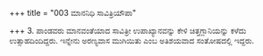 +++
title = "003 ಮಾನನಿಧಿ ಸಾವಿತ್ರಿಯೌಪಾ"

+++
3. ಪಾಂಡವರು ಮಾನವಂತೆಯಾದ ಸಾವಿತ್ರೀ ಉಪಾಖ್ಯಾನವನ್ನು ಕೇಳಿ ಚಿತ್ತಗ್ಲಾನಿಯನ್ನು ಕಳೆದು ಉತ್ಸಾಹದಿಂದಿದ್ದರು.  ಇನ್ನೇನು ಅರಣ್ಯವಾಸ ಮುಗಿಯಿತು ಎಂಬ ಅತಿಶಯವಾದ ಸಂತೋಷದಲ್ಲಿ ಇದ್ದರು.